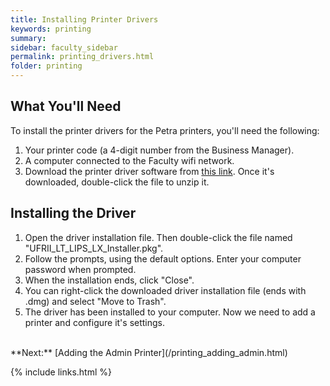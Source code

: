 ```yaml
---
title: Installing Printer Drivers
keywords: printing
summary: 
sidebar: faculty_sidebar
permalink: printing_drivers.html
folder: printing
---
```


## What You'll Need

To install the printer drivers for the Petra printers, you'll need the following:
1. Your printer code (a 4-digit number from the Business Manager).
2. A computer connected to the Faculty wifi network.
3. Download the printer driver software from [this link](https://downloads.canon.com/bicg2022/drivers/UFRII_V10.19.12_Mac.zip). Once it's downloaded, double-click the file to unzip it.

## Installing the Driver
1. Open the driver installation file. Then double-click the file named "UFRII_LT_LIPS_LX_Installer.pkg".
2. Follow the prompts, using the default options. Enter your computer password when prompted.
3. When the installation ends, click "Close".
4. You can right-click the downloaded driver installation file (ends with .dmg) and select "Move to Trash".
5. The driver has been installed to your computer. Now we need to add a printer and configure it's settings.

<br/>
**Next:** [Adding the Admin Printer](/printing_adding_admin.html)

{% include links.html %}
